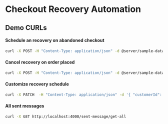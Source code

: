 # Checkout Recovery Automation

## Demo CURLs

#### Schedule an recovery on abandoned checkout
```bash
curl -X POST -H "Content-Type: application/json" -d @server/sample-data/abandoned-checkout.json http://localhost:4000/abandoned-checkout/schedule-recovery 
```

#### Cancel recovery on order placed
```bash
curl -X POST -H "Content-Type: application/json" -d @server/sample-data/order-placed.json http://localhost:4000/order-placed/cancel-recovery 
```

#### Customize recovery schedule
```bash
curl -X PATCH  -H "Content-Type: application/json" -d '{ "customerId": 207119551, "recoveryIntervalMinutes": [30, 1440, 4320] }' http://localhost:4000/schedule-config/update-config
```

#### All sent messages
```bash
curl -X GET http://localhost:4000/sent-message/get-all
```